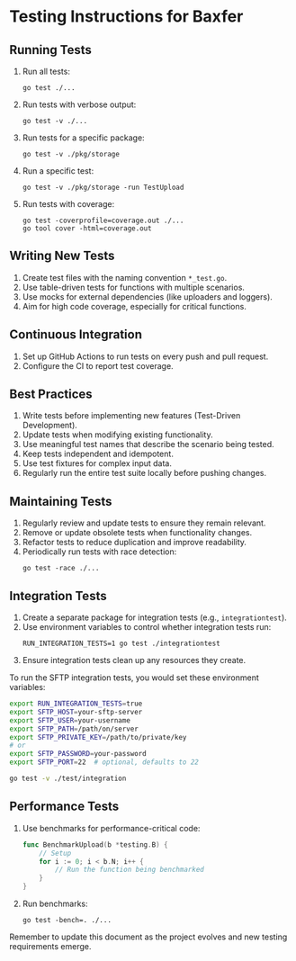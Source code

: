 # Testing Instructions for Baxfer

## Running Tests

1. Run all tests:
   ```
   go test ./...
   ```

2. Run tests with verbose output:
   ```
   go test -v ./...
   ```

3. Run tests for a specific package:
   ```
   go test -v ./pkg/storage
   ```

4. Run a specific test:
   ```
   go test -v ./pkg/storage -run TestUpload
   ```

5. Run tests with coverage:
   ```
   go test -coverprofile=coverage.out ./...
   go tool cover -html=coverage.out
   ```

## Writing New Tests

1. Create test files with the naming convention `*_test.go`.
2. Use table-driven tests for functions with multiple scenarios.
3. Use mocks for external dependencies (like uploaders and loggers).
4. Aim for high code coverage, especially for critical functions.

## Continuous Integration

1. Set up GitHub Actions to run tests on every push and pull request.
2. Configure the CI to report test coverage.

## Best Practices

1. Write tests before implementing new features (Test-Driven Development).
2. Update tests when modifying existing functionality.
3. Use meaningful test names that describe the scenario being tested.
4. Keep tests independent and idempotent.
5. Use test fixtures for complex input data.
6. Regularly run the entire test suite locally before pushing changes.

## Maintaining Tests

1. Regularly review and update tests to ensure they remain relevant.
2. Remove or update obsolete tests when functionality changes.
3. Refactor tests to reduce duplication and improve readability.
4. Periodically run tests with race detection:
   ```
   go test -race ./...
   ```

## Integration Tests

1. Create a separate package for integration tests (e.g., `integrationtest`).
2. Use environment variables to control whether integration tests run:
   ```
   RUN_INTEGRATION_TESTS=1 go test ./integrationtest
   ```
3. Ensure integration tests clean up any resources they create.

To run the SFTP integration tests, you would set these environment variables:

```bash
export RUN_INTEGRATION_TESTS=true
export SFTP_HOST=your-sftp-server
export SFTP_USER=your-username
export SFTP_PATH=/path/on/server
export SFTP_PRIVATE_KEY=/path/to/private/key
# or
export SFTP_PASSWORD=your-password
export SFTP_PORT=22  # optional, defaults to 22

go test -v ./test/integration
```

## Performance Tests

1. Use benchmarks for performance-critical code:
   ```go
   func BenchmarkUpload(b *testing.B) {
       // Setup
       for i := 0; i < b.N; i++ {
           // Run the function being benchmarked
       }
   }
   ```
2. Run benchmarks:
   ```
   go test -bench=. ./...
   ```

Remember to update this document as the project evolves and new testing requirements emerge.
